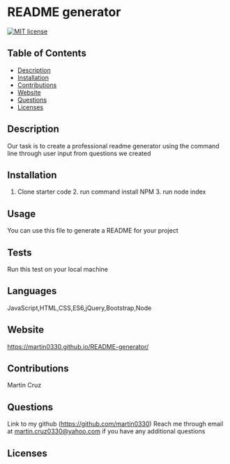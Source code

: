 # README generator
  
  [![MIT license](https://img.shields.io/badge/License-MIT-blue.svg)](https://lbesson.mit-license.org/)
  
  ## Table of Contents
  - [Description](#description)
  - [Installation](#installation)
  - [Contributions](#contributions)
  - [Website](#website)
  - [Questions](#questions)
  - [Licenses](#licenses)

  ## Description
  Our task is to create a professional readme generator using the command line through user input from questions we created

  ## Installation
  1. Clone starter code 2. run command install NPM 3. run node index 

  ## Usage
  You can use this file to generate a README for your project

  ## Tests
  Run this test on your local machine

  ## Languages
  JavaScript,HTML,CSS,ES6,jQuery,Bootstrap,Node

  ## Website
  https://martin0330.github.io/README-generator/

  ## Contributions
  Martin Cruz

  ## Questions
  Link to my github (https://github.com/martin0330)
  Reach me through email at martin.cruz0330@yahoo.com if you have any additional questions
  
  ## Licenses
  
  
